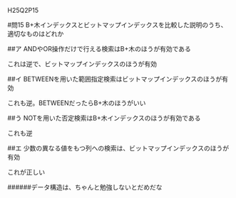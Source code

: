 H25Q2P15

#問15 B+木インデックスとビットマップインデックスを比較した説明のうち、適切なものはどれか

##ア ANDやOR操作だけで行える検索はB+木のほうが有効である

これは逆で、ビットマップインデックスのほうが有効

##イ BETWEENを用いた範囲指定検索はビットマップインデックスのほうが有効

これも逆。BETWEENだったらB+木のほうがいい

##う NOTを用いた否定検索はB+木インデックスのほうが有効である

これも逆

##エ 少数の異なる値をもつ列への検索は、ビットマップインデックスのほうが有効

これが正しい


######データ構造は、ちゃんと勉強しないとだめだな
